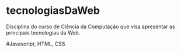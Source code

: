 # tecnologiasDaWeb

Disciplina do curso de Ciência da Computação que visa apresentar as principais tecnologias da Web.

#Javascript, HTML, CSS